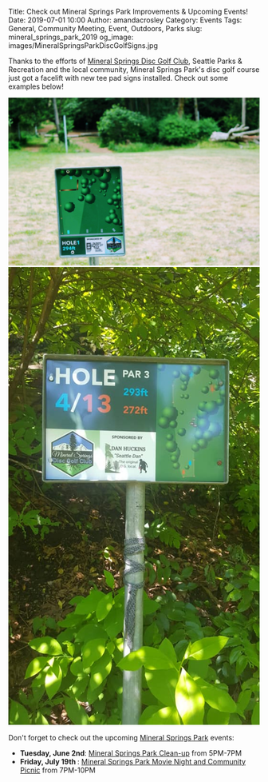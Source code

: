 Title: Check out Mineral Springs Park Improvements & Upcoming Events!
Date: 2019-07-01 10:00
Author: amandacrosley
Category: Events
Tags: General, Community Meeting, Event, Outdoors, Parks
slug: mineral_springs_park_2019
og_image: images/MineralSpringsParkDiscGolfSigns.jpg

Thanks to the efforts of [Mineral Springs Disc Golf Club](https://www.facebook.com/groups/250860298866679/), Seattle Parks & Recreation and the local community, Mineral Springs Park's disc golf course just got a facelift with new tee pad signs installed. 
Check out some examples  below! 

[![Mineral Springs Park Hole 1](/images/MineralSpringsHole1.JPG)](/images/MineralSpringsHole1.JPG)
[![Mineral Springs Park Hole 4](/images/MineralSpringsHole4.jpg)](/images/MineralSpringsHole4.jpg)

Don't forget to check out the upcoming [Mineral Springs Park](https://www.facebook.com/MineralSpringsSeattle/) events:

* <b>Tuesday, June 2nd</b>: [Mineral Springs Park Clean-up](https://www.facebook.com/events/665789523940006/) from 5PM-7PM
* <b>Friday, July 19th </b>: [Mineral Springs Park Movie Night and Community Picnic](https://www.facebook.com/events/512601515946599/) from 7PM-10PM
